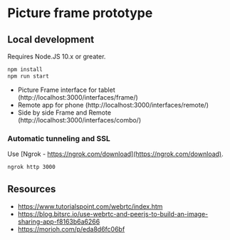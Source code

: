 # Picture frame prototype

## Local development

Requires Node.JS 10.x or greater.

```sh
npm install
npm run start
```

- Picture Frame interface for tablet (http://localhost:3000/interfaces/frame/)
- Remote app for phone (http://localhost:3000/interfaces/remote/)
- Side by side Frame and Remote (http://localhost:3000/interfaces/combo/)

### Automatic tunneling and SSL

Use [Ngrok - https://ngrok.com/download](https://ngrok.com/download).

```sh
ngrok http 3000
```

## Resources

- https://www.tutorialspoint.com/webrtc/index.htm
- https://blog.bitsrc.io/use-webrtc-and-peerjs-to-build-an-image-sharing-app-f8163b6a6266
- https://morioh.com/p/eda8d6fc06bf
